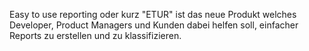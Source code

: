 Easy to use reporting oder kurz "ETUR" ist das neue Produkt welches Developer, Product Managers und Kunden dabei helfen soll, einfacher Reports zu erstellen und zu klassifizieren.